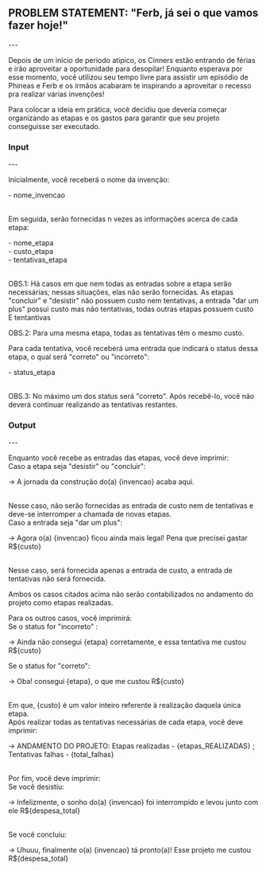 <h2>PROBLEM STATEMENT: "Ferb, já sei o que vamos fazer hoje!"</h2>
---
<p>Depois de um início de período atípico, os Cinners estão entrando de férias e irão aproveitar a oportunidade para desopilar! Enquanto esperava por esse momento, você utilizou seu tempo livre para assistir um episódio de Phineas e Ferb e os irmãos acabaram te inspirando a aproveitar o recesso pra realizar várias invenções!</p>
<p>Para colocar a ideia em prática, você decidiu que deveria começar organizando as etapas e os gastos para garantir que seu projeto conseguisse ser executado.</p>
<h3>Input</h3>
---
<p>Inicialmente, você receberá o nome da invenção:</p>
- nome_invencao 
<br/><br/>
<p>Em seguida, serão fornecidas n vezes as informações acerca de cada etapa:</p>
- nome_etapa
<br/>
- custo_etapa
<br/>
- tentativas_etapa
<br/><br/>
<p>OBS.1: Há casos em que nem todas as entradas sobre a etapa serão necessárias; nessas situações, elas não serão fornecidas. As etapas "concluir" e "desistir" não possuem custo nem tentativas, a entrada "dar um plus" possui custo mas não tentativas, todas outras etapas possuem custo E tentantivas</p>
<p>OBS.2: Para uma mesma etapa, todas as tentativas têm o mesmo custo.</p>
<p>Para cada tentativa, você receberá uma entrada que indicará o status dessa etapa, o qual será "correto" ou "incorreto":</p>
- status_etapa
<br/><br/>
<p>OBS.3: No máximo um dos status será "correto". Após recebê-lo, você não deverá continuar realizando as tentativas restantes.</p>
<h3>Output</h3>
---
<p>Enquanto você recebe as entradas das etapas, você deve imprimir:
<br/>
Caso a etapa seja "desistir" ou "concluir":</p>
-> A jornada da construção do(a) {invencao} acaba aqui.
<br/><br/>
<p>Nesse caso, não serão fornecidas as entrada de custo nem de tentativas e deve-se interromper a chamada de novas etapas.
<br/>
Caso a entrada seja "dar um plus":</p>
-> Agora o(a) {invencao} ficou ainda mais legal! Pena que precisei gastar R${custo}
<br/><br/>
<p>Nesse caso, será fornecida apenas a entrada de custo, a entrada de tentativas não será fornecida.</p>
<p>Ambos os casos citados acima não serão contabilizados no andamento do projeto como etapas realizadas.</p>
<p>Para os outros casos, você imprimirá:
<br/>
Se o status for "incorreto" :</p>
-> Ainda não consegui {etapa} corretamente, e essa tentativa me custou R${custo}
<p>Se o status for "correto":</p>
-> Oba! consegui {etapa}, o que me custou R${custo}
<br/><br/>
<p>Em que, {custo} é um valor inteiro referente à realização daquela única etapa.
<br/>
Após realizar todas as tentativas necessárias de cada etapa, você deve imprimir:</p>
-> ANDAMENTO DO PROJETO: Etapas realizadas - {etapas_REALIZADAS} ; Tentativas falhas - {total_falhas}
<br/><br/>
<p>Por fim, você deve imprimir:
<br/>
Se você desistiu:</p>
-> Infelizmente, o sonho do(a) {invencao} foi interrompido e levou junto com ele R${despesa_total}
<br/><br/>
<p>Se você concluiu:</p>
-> Uhuuu, finalmente o(a) {invencao} tá pronto(a)! Esse projeto me custou R${despesa_total}